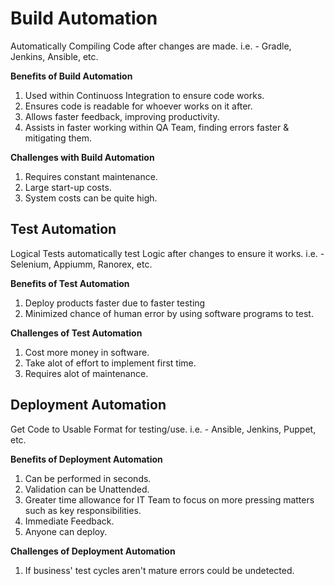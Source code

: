 # Build Automation
Automatically Compiling Code after changes are made. i.e. - Gradle, Jenkins, Ansible, etc.

**Benefits of Build Automation**
1. Used within Continuoss Integration to ensure code works.
1. Ensures code is readable for whoever works on it after.
1. Allows faster feedback, improving productivity.
1. Assists in faster working within QA Team, finding errors faster & mitigating them.

**Challenges with Build Automation**
1. Requires constant maintenance.
1. Large start-up costs.
1. System costs can be quite high. 

## Test Automation
Logical Tests automatically test Logic after changes to ensure it works. i.e. - Selenium, Appiumm, Ranorex, etc.

**Benefits of Test Automation**
1. Deploy products faster due to faster testing
1. Minimized chance of human error by using software programs to test.

**Challenges of Test Automation**
1. Cost more money in software.
1. Take alot of effort to implement first time.
1. Requires alot of maintenance.
## Deployment Automation
Get Code to Usable Format for testing/use. i.e. - Ansible, Jenkins, Puppet, etc.

**Benefits of Deployment Automation**
1. Can be performed in seconds.
1. Validation can be Unattended.
1. Greater time allowance for IT Team to focus on more pressing matters such as key responsibilities.
1. Immediate Feedback.
1. Anyone can deploy.

**Challenges of Deployment Automation**
1. If business' test cycles aren't mature errors could be undetected.
